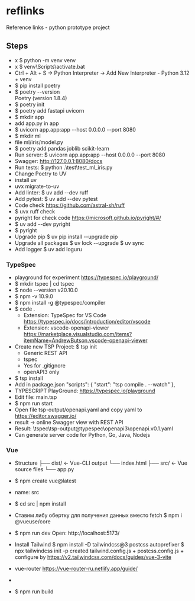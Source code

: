 # reflinks
Reference links - python prototype project



## Steps
- x $ python -m venv venv
- x $ venv\Scripts\activate.bat
- Ctrl + Alt + S -> Python Interpreter ->  Add New Interpreter - Python 3.12 + venv
- $ pip install poetry
- $ poetry --version           
  Poetry (version 1.8.4)
- $ poetry init
- $ poetry add fastapi uvicorn 
- $ mkdir app
- add app.py in app
- $ uvicorn app.app:app --host 0.0.0.0 --port 8080
- $ mkdir ml
- file ml/iris/model.py
- $ poetry add pandas joblib scikit-learn
- Run server: $ uvicorn app.app:app --host 0.0.0.0 --port 8080
- Swagger: http://127.0.0.1:8080/docs
- Run tests: $ python .\test\test_ml_iris.py 
- Change Poetry to UV
- install uv
- uvx migrate-to-uv
- Add linter: $ uv add --dev ruff
- Add pytest: $ uv add --dev pytest
- Code check https://github.com/astral-sh/ruff
- $ uvx ruff check
- pyright for check code https://microsoft.github.io/pyright/#/
- $ uv add --dev pyright
- $ pyright
- Upgrade pip
  $ uv pip install --upgrade pip
- Upgrade all packages
  $ uv lock --upgrade
  $ uv sync
- Add logger 
  $ uv add loguru


### TypeSpec 
- playground for experiment https://typespec.io/playground/
- $  mkdir tspec | cd tspec
- $ node --version
    v20.10.0
- $ npm -v
    10.9.0
- $ npm install -g @typespec/compiler
- $ code .
  - Extension: TypeSpec for VS Code 
    https://typespec.io/docs/introduction/editor/vscode
  - Extension: vscode-openapi-viewer 
    https://marketplace.visualstudio.com/items?itemName=AndrewButson.vscode-openapi-viewer
- Create new TSP Project: $ tsp init
  - Generic REST API
  - tspec
  - Yes for .gitignore
  - openAPI3 only
- $ tsp install
- Add in package.json
  "scripts": { "start": "tsp compile . --watch" },
- TYPESCRIPT PlayGround: https://typespec.io/playground
- Edit file: main.tsp
- $ npm run start
- Open file tsp-output/openapi.yaml and copy yaml to https://editor.swagger.io/
- result -> online Swagger view with REST API 
- Result: \tspec\tsp-output\@typespec\openapi3\openapi.v0.1.yaml
- Can generate server code for Python, Go, Java, Nodejs

### Vue
- Structure
├── dist/ <- Vue-CLI output
    └── index.html
├── src/ <- Vue source files
└── app.py
- $ npm create vue@latest
- name: src
- $ cd src | npm install
- Ставим либу обертку для получения данных вместо fetch 
  $ npm i @vueuse/core
- $ npm run dev
  Open:  http://localhost:5173/
- Install Tailwind 
  $ npm install -D tailwindcss@3 postcss autoprefixer
  $ npx tailwindcss init -p
  created  tailwind.config.js + postcss.config.js + configure by https://v2.tailwindcss.com/docs/guides/vue-3-vite
- vue-router
  https://vue-router-ru.netlify.app/guide/
- 

- $ npm run build